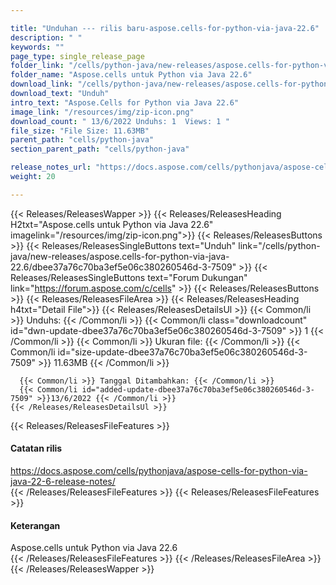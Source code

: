 ```yaml
---

title: "Unduhan --- rilis baru-aspose.cells-for-python-via-java-22.6"
description: " "
keywords: ""
page_type: single_release_page
folder_link: "/cells/python-java/new-releases/aspose.cells-for-python-via-java-22.6/"
folder_name: "Aspose.cells untuk Python via Java 22.6"
download_link: "/cells/python-java/new-releases/aspose.cells-for-python-via-java-22.6/dbee37a76c70ba3ef5e06c380260546d-3-7509"
download_text: "Unduh"
intro_text: "Aspose.Cells for Python via Java 22.6"
image_link: "/resources/img/zip-icon.png"
download_count: " 13/6/2022 Unduhs: 1  Views: 1 "
file_size: "File Size: 11.63MB"
parent_path: "cells/python-java"
section_parent_path: "cells/python-java"

release_notes_url: "https://docs.aspose.com/cells/pythonjava/aspose-cells-for-python-via-java-22-6-release-notes/"
weight: 20

---
```


{{< Releases/ReleasesWapper >}}
  {{< Releases/ReleasesHeading H2txt="Aspose.cells untuk Python via Java 22.6" imagelink="/resources/img/zip-icon.png">}}
  {{< Releases/ReleasesButtons >}}
    {{< Releases/ReleasesSingleButtons text="Unduh" link="/cells/python-java/new-releases/aspose.cells-for-python-via-java-22.6/dbee37a76c70ba3ef5e06c380260546d-3-7509" >}}
    {{< Releases/ReleasesSingleButtons text="Forum Dukungan" link="https://forum.aspose.com/c/cells" >}}
  {{< Releases/ReleasesButtons >}}
  {{< Releases/ReleasesFileArea >}}
    {{< Releases/ReleasesHeading h4txt="Detail File">}}
    {{< Releases/ReleasesDetailsUl >}}
      {{< Common/li >}} Unduhs: {{< /Common/li >}}
      {{< Common/li class="downloadcount" id="dwn-update-dbee37a76c70ba3ef5e06c380260546d-3-7509" >}} 1 {{< /Common/li >}}
      {{< Common/li >}} Ukuran file: {{< /Common/li >}}
      {{< Common/li id="size-update-dbee37a76c70ba3ef5e06c380260546d-3-7509" >}} 11.63MB {{< /Common/li >}}

      {{< Common/li >}} Tanggal Ditambahkan: {{< /Common/li >}}
      {{< Common/li id="added-update-dbee37a76c70ba3ef5e06c380260546d-3-7509" >}}13/6/2022 {{< /Common/li >}}
    {{< /Releases/ReleasesDetailsUl >}}

  {{< Releases/ReleasesFileFeatures >}}
      <h4>Catatan rilis</h4><div><a href='https://docs.aspose.com/cells/pythonjava/aspose-cells-for-python-via-java-22-6-release-notes/'>https://docs.aspose.com/cells/pythonjava/aspose-cells-for-python-via-java-22-6-release-notes/</a></div>
  {{< /Releases/ReleasesFileFeatures >}}
  {{< Releases/ReleasesFileFeatures >}}
      <h4>Keterangan</h4><div class="HTMLDescription">Aspose.cells untuk Python via Java 22.6</div>
  {{< /Releases/ReleasesFileFeatures >}}
 {{< /Releases/ReleasesFileArea >}}
{{< /Releases/ReleasesWapper >}}


